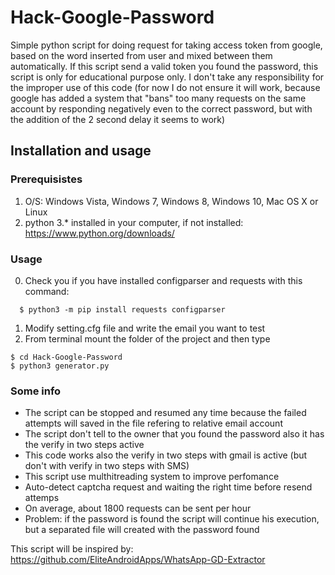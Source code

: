 # Hack-Google-Password
Simple python script for doing request for taking access token from google, based on the word inserted from user and mixed between them automatically. If this script send a valid token you found the password, this script is only for educational purpose only. I don't take any responsibility for the improper use of this code (for now I do not ensure it will work, because google has added a system that "bans" too many requests on the same account by responding negatively even to the correct password, but with the addition of the 2 second delay it seems to work)
## Installation and usage
### Prerequisistes
1. O/S: Windows Vista, Windows 7, Windows 8, Windows 10, Mac OS X or Linux
2. python 3.* installed in your computer, if not installed: https://www.python.org/downloads/

### Usage
0. Check you if you have installed configparser and requests with this command:
```
  $ python3 -m pip install requests configparser
  ```
1. Modify setting.cfg file and write the email you want to test
2. From terminal mount the folder of the project and then type 
  ```
  $ cd Hack-Google-Password
  $ python3 generator.py
  ```
### Some info
* The script can be stopped and resumed any time because the failed attempts will saved in the file refering to relative email account
* The script don't tell to the owner that you found the password also it has the verify in two steps active
* This code works also the verify in two steps with gmail is active (but don't with verify in two steps with SMS)
* This script use multhitreading system to improve perfomance
* Auto-detect captcha request and waiting the right time before resend attemps
* On average, about 1800 requests can be sent per hour
* Problem: if the password is found the script will continue his execution, but a separated file will created with the password found

This script will be inspired by: https://github.com/EliteAndroidApps/WhatsApp-GD-Extractor

